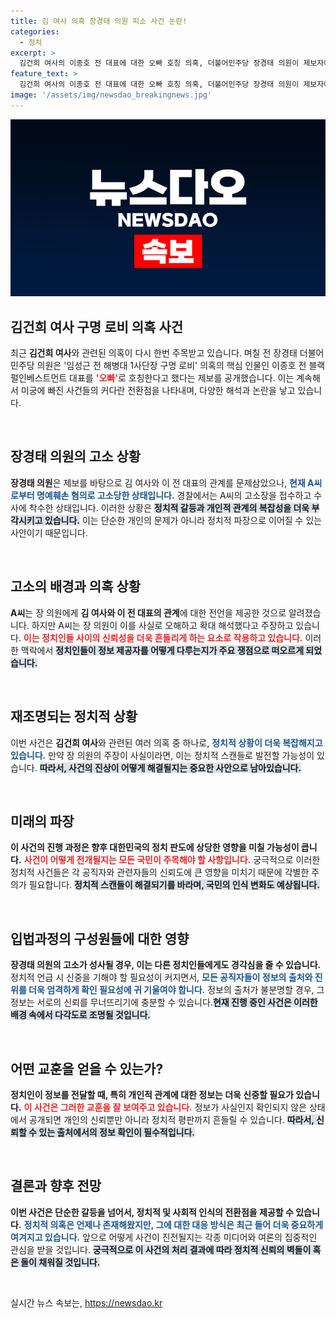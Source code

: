 ```yaml
---
title: 김 여사 의혹 장경태 의원 피소 사건 논란!
categories:
  - 정치
excerpt: >
  김건희 여사의 이종호 전 대표에 대한 오빠 호칭 의혹, 더불어민주당 장경태 의원이 제보자에게 고소당하는 파문! 이 사건의 진실은 과연 무엇일까? 클릭으로 확인하세요!
feature_text: >
  김건희 여사의 이종호 전 대표에 대한 오빠 호칭 의혹, 더불어민주당 장경태 의원이 제보자에게 고소당하는 파문! 이 사건의 진실은 과연 무엇일까? 클릭으로 확인하세요!
image: '/assets/img/newsdao_breakingnews.jpg'
---
```


<p><img src="/assets/img/newsdao_breakingnews.jpg" alt="cryptoinkorea 속보" /></p>

<h2 data-ke-size="size26">김건희 여사 구명 로비 의혹 사건</h2>

<p data-ke-size="size16">최근 <b>김건희 여사</b>와 관련된 의혹이 다시 한번 주목받고 있습니다. 며칠 전 장경태 더불어민주당 의원은 '임성근 전 해병대 1사단장 구명 로비' 의혹의 핵심 인물인 이종호 전 블랙펄인베스트먼트 대표를 <b><span style="color: #ee2323;">'오빠'</b></span>로 호칭한다고 했다는 제보를 공개했습니다. 이는 계속해서 미궁에 빠진 사건들의 커다란 전환점을 나타내며, 다양한 해석과 논란을 낳고 있습니다. </p>

<p data-ke-size="size16">&nbsp;</p>

<h2 data-ke-size="size26">장경태 의원의 고소 상황</h2>

<p data-ke-size="size16"><b>장경태 의원</b>은 제보를 바탕으로 김 여사와 이 전 대표의 관계를 문제삼았으나, <b><span style="color: #1a5490;">현재 A씨로부터 명예훼손 혐의로 고소당한 상태입니다.</b></span> 경찰에서는 A씨의 고소장을 접수하고 수사에 착수한 상태입니다. 이러한 상황은 <b><span style="background-color: #21538527;">정치적 갈등과 개인적 관계의 복잡성을 더욱 부각시키고 있습니다.</b></span> 이는 단순한 개인의 문제가 아니라 정치적 파장으로 이어질 수 있는 사안이기 때문입니다.</p>

<p data-ke-size="size16">&nbsp;</p>

<h2 data-ke-size="size26">고소의 배경과 의혹 상황</h2>

<p data-ke-size="size16"><b>A씨</b>는 장 의원에게 <b>김 여사와 이 전 대표의 관계</b>에 대한 전언을 제공한 것으로 알려졌습니다. 하지만 A씨는 장 의원이 이를 사실로 오해하고 확대 해석했다고 주장하고 있습니다. <b><span style="color: #ee2323;">이는 정치인들 사이의 신뢰성을 더욱 흔들리게 하는 요소로 작용하고 있습니다.</b></span> 이러한 맥락에서 <b><span style="background-color: #21538527;">정치인들이 정보 제공자를 어떻게 다루는지가 주요 쟁점으로 떠오르게 되었습니다.</b></span></p>

<p data-ke-size="size16">&nbsp;</p>

<h2 data-ke-size="size26">재조명되는 정치적 상황</h2>

<p data-ke-size="size16">이번 사건은 <b>김건희 여사</b>와 관련된 여러 의혹 중 하나로, <b><span style="color: #1a5490;">정치적 상황이 더욱 복잡해지고 있습니다.</b></span> 만약 장 의원의 주장이 사실이라면, 이는 정치적 스캔들로 발전할 가능성이 있습니다. <b><span style="background-color: #21538527;">따라서, 사건의 진상이 어떻게 해결될지는 중요한 사안으로 남아있습니다.</b></span></p>

<p data-ke-size="size16">&nbsp;</p>

<h2 data-ke-size="size26">미래의 파장</h2>

<p data-ke-size="size16"><b>이 사건의 진행 과정은 향후 대한민국의 정치 판도에 상당한 영향을 미칠 가능성이 큽니다.</b> <b><span style="color: #ee2323;">사건이 어떻게 전개될지는 모든 국민이 주목해야 할 사항입니다.</b></span> 궁극적으로 이러한 정치적 사건들은 각 공직자와 관련자들의 신뢰도에 큰 영향을 미치기 때문에 각별한 주의가 필요합니다. <b><span style="background-color: #21538527;">정치적 스캔들이 해결되기를 바라며, 국민의 인식 변화도 예상됩니다.</b></span></p>

<p data-ke-size="size16">&nbsp;</p>

<h2 data-ke-size="size26">입법과정의 구성원들에 대한 영향</h2>

<p data-ke-size="size16"><b>장경태 의원의 고소가 성사될 경우, 이는 다른 정치인들에게도 경각심을 줄 수 있습니다.</b> 정치적 언급 시 신중을 기해야 할 필요성이 커지면서, <b><span style="color: #1a5490;">모든 공직자들이 정보의 출처와 진위를 더욱 엄격하게 확인 필요성에 귀 기울여야 합니다.</b></span> 정보의 출처가 불분명할 경우, 그 정보는 서로의 신뢰를 무너뜨리기에 충분할 수 있습니다.<b><span style="background-color: #21538527;">현재 진행 중인 사건은 이러한 배경 속에서 다각도로 조명될 것입니다.</b></span></p>

<p data-ke-size="size16">&nbsp;</p>

<h2 data-ke-size="size26">어떤 교훈을 얻을 수 있는가?</h2>

<p data-ke-size="size16"><b>정치인이 정보를 전달할 때, 특히 개인적 관계에 대한 정보는 더욱 신중할 필요가 있습니다.</b> <b><span style="color: #ee2323;">이 사건은 그러한 교훈을 잘 보여주고 있습니다.</b></span> 정보가 사실인지 확인되지 않은 상태에서 공개되면 개인의 신뢰뿐만 아니라 정치적 평판까지 흔들릴 수 있습니다. <b><span style="background-color: #21538527;">따라서, 신뢰할 수 있는 출처에서의 정보 확인이 필수적입니다.</b></span></p>

<p data-ke-size="size16">&nbsp;</p>

<h2 data-ke-size="size26">결론과 향후 전망</h2>

<p data-ke-size="size16"><b>이번 사건은 단순한 갈등을 넘어서, 정치적 및 사회적 인식의 전환점을 제공할 수 있습니다.</b> <b><span style="color: #1a5490;">정치적 의혹은 언제나 존재해왔지만, 그에 대한 대응 방식은 최근 들어 더욱 중요하게 여겨지고 있습니다.</b></span> 앞으로 어떻게 사건이 진전될지는 각종 미디어와 여론의 집중적인 관심을 받을 것입니다. <b><span style="background-color: #21538527;">궁극적으로 이 사건의 처리 결과에 따라 정치적 신뢰의 벽돌이 혹은 돌이 채워질 것입니다.</b></span></p>

<p data-ke-size="size16">&nbsp;</p>
실시간 뉴스 속보는, <a href="https://newsdao.kr" rel="dofollow">https://newsdao.kr</a>


